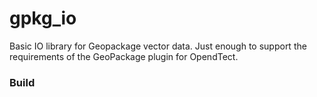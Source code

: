 # gpkg_io

Basic IO library for Geopackage vector data. Just enough to support the requirements of the GeoPackage plugin for OpendTect.

### Build

